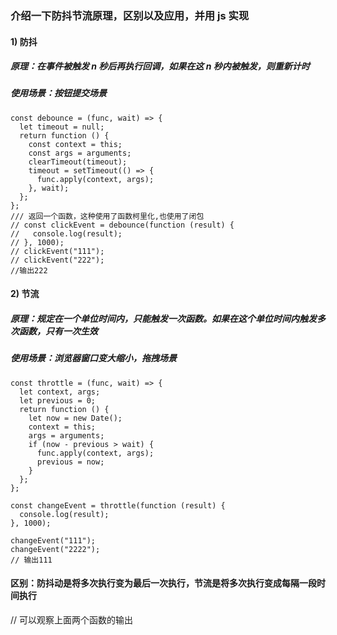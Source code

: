 ### 介绍一下防抖节流原理，区别以及应用，并用 js 实现

#### 1) 防抖

##### 原理：在事件被触发 n 秒后再执行回调，如果在这 n 秒内被触发，则重新计时

##### 使用场景：按钮提交场景

```
const debounce = (func, wait) => {
  let timeout = null;
  return function () {
    const context = this;
    const args = arguments;
    clearTimeout(timeout);
    timeout = setTimeout(() => {
      func.apply(context, args);
    }, wait);
  };
};
/// 返回一个函数，这种使用了函数柯里化,也使用了闭包
// const clickEvent = debounce(function (result) {
//   console.log(result);
// }, 1000);
// clickEvent("111");
// clickEvent("222");
//输出222
```

#### 2) 节流

##### 原理：规定在一个单位时间内，只能触发一次函数。如果在这个单位时间内触发多次函数，只有一次生效

##### 使用场景：浏览器窗口变大缩小，拖拽场景

```
const throttle = (func, wait) => {
  let context, args;
  let previous = 0;
  return function () {
    let now = new Date();
    context = this;
    args = arguments;
    if (now - previous > wait) {
      func.apply(context, args);
      previous = now;
    }
  };
};

const changeEvent = throttle(function (result) {
  console.log(result);
}, 1000);

changeEvent("111");
changeEvent("2222");
// 输出111
```

#### 区别：防抖动是将多次执行变为最后一次执行，节流是将多次执行变成每隔一段时间执行

// 可以观察上面两个函数的输出
